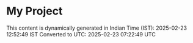 # My Project

This content is dynamically generated in Indian Time (IST): 2025-02-23 12:52:49 IST
Converted to UTC: 2025-02-23 07:22:49 UTC
